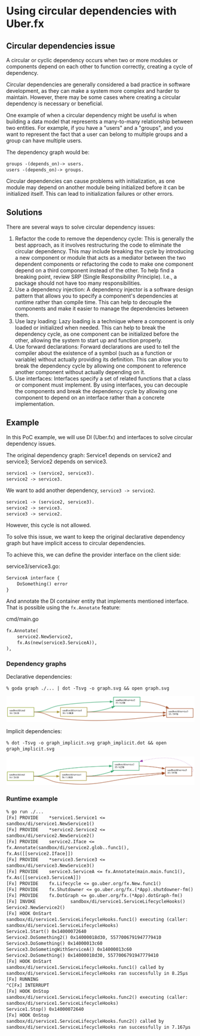 # Using circular dependencies with Uber.fx

## Circular dependencies issue

A circular or cyclic dependency occurs when two or more modules or components depend on each other to function correctly, creating a cycle of dependency.

Circular dependencies are generally considered a bad practice in software development, as they can make a system more complex and harder to maintain. However, there may be some cases where creating a circular dependency is necessary or beneficial.

One example of when a circular dependency might be useful is when building a data model that represents a many-to-many relationship between two entities. For example, if you have a "users" and a "groups", and you want to represent the fact that a user can belong to multiple groups and a group can have multiple users.

The dependency graph would be:
```
groups -(depends_on)-> users.
users -(depends_on)-> groups.
```

Circular dependencies can cause problems with initialization, as one module may depend on another module being initialized before it can be initialized itself. This can lead to initialization failures or other errors.

## Solutions

There are several ways to solve circular dependency issues:

1. Refactor the code to remove the dependency cycle: This is generally the best approach, as it involves restructuring the code to eliminate the circular dependency. This may include breaking the cycle by introducing a new component or module that acts as a mediator between the two dependent components or refactoring the code to make one component depend on a third component instead of the other. To help find a breaking point, review SRP (Single Responsibility Principle). I.e., a package should not have too many responsibilities.
2. Use a dependency injection: A dependency injector is a software design pattern that allows you to specify a component's dependencies at runtime rather than compile time. This can help to decouple the components and make it easier to manage the dependencies between them.
3. Use lazy loading: Lazy loading is a technique where a component is only loaded or initialized when needed. This can help to break the dependency cycle, as one component can be initialized before the other, allowing the system to start up and function properly.
4. Use forward declarations: Forward declarations are used to tell the compiler about the existence of a symbol (such as a function or variable) without actually providing its definition. This can allow you to break the dependency cycle by allowing one component to reference another component without actually depending on it.
5. Use interfaces: Interfaces specify a set of related functions that a class or component must implement. By using interfaces, you can decouple the components and break the dependency cycle by allowing one component to depend on an interface rather than a concrete implementation.

## Example

In this PoC example, we will use DI (Uber.fx) and interfaces to solve circular dependency issues.

The original dependency graph:
Service1 depends on service2 and service3;
Service2 depends on service3.

```
service1 -> (service2, service3).
service2 -> service3.
```

We want to add another dependency, `service3 -> service2`.

```
service1 -> (service2, service3).
service2 -> service3.
service3 -> service2.
```

However, this cycle is not allowed.

To solve this issue, we want to keep the original declarative dependency graph but have implicit access to circular dependencies.

To achieve this, we can define the provider interface on the client side:

service3/service3.go:
```
ServiceA interface {
    DoSomething() error
}
```

And annotate the DI container entity that implements mentioned interface. That is possible using the `fx.Annotate` feature:

cmd/main.go
```
fx.Annotate(
    service2.NewService2,
    fx.As(new(service3.ServiceA)),
),
```

### Dependency graphs

Declarative dependencies:

    % goda graph ./... | dot -Tsvg -o graph.svg && open graph.svg

![img](graph.svg)

Implicit dependencies:

    % dot -Tsvg -o graph_implicit.svg graph_implicit.dot && open graph_implicit.svg

![img](graph_implicit.svg)

### Runtime example

    % go run ./...
    [Fx] PROVIDE    *service1.Service1 <= sandbox/di/service1.NewService1()
    [Fx] PROVIDE    *service2.Service2 <= sandbox/di/service2.NewService2()
    [Fx] PROVIDE    service2.Iface <= fx.Annotate(sandbox/di/service2.glob..func1(), fx.As([[service2.Iface]])
    [Fx] PROVIDE    *service3.Service3 <= sandbox/di/service3.NewService3()
    [Fx] PROVIDE    service3.ServiceA <= fx.Annotate(main.main.func1(), fx.As([[service3.ServiceA]])
    [Fx] PROVIDE    fx.Lifecycle <= go.uber.org/fx.New.func1()
    [Fx] PROVIDE    fx.Shutdowner <= go.uber.org/fx.(*App).shutdowner-fm()
    [Fx] PROVIDE    fx.DotGraph <= go.uber.org/fx.(*App).dotGraph-fm()
    [Fx] INVOKE             sandbox/di/service1.ServiceLifecycleHooks()
    Service2.NewService2()
    [Fx] HOOK OnStart               sandbox/di/service1.ServiceLifecycleHooks.func1() executing (caller: sandbox/di/service1.ServiceLifecycleHooks)
    Service1.Start() 0x14000072640
    Service2.DoSomething2() 0x14000018d30, 5577006791947779410
    Service3.DoSomething() 0x14000013c60
    Service3.DoSometingWithServiceA() 0x14000013c60
    Service2.DoSomething() 0x14000018d30, 5577006791947779410
    [Fx] HOOK OnStart               sandbox/di/service1.ServiceLifecycleHooks.func1() called by sandbox/di/service1.ServiceLifecycleHooks ran successfully in 8.25µs
    [Fx] RUNNING
    ^C[Fx] INTERRUPT
    [Fx] HOOK OnStop                sandbox/di/service1.ServiceLifecycleHooks.func2() executing (caller: sandbox/di/service1.ServiceLifecycleHooks)
    Service1.Stop() 0x14000072640
    [Fx] HOOK OnStop                sandbox/di/service1.ServiceLifecycleHooks.func2() called by sandbox/di/service1.ServiceLifecycleHooks ran successfully in 7.167µs

